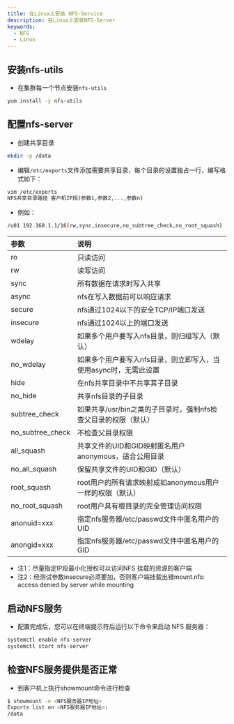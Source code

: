 ```yaml
---
title: 在Linux上安装 NFS-Service
description: 在Linux上安装NFS-Server
keywords:
  - NFS
  - Linux
---
```


## 安装nfs-utils

- 在集群每一个节点安装`nfs-utils`

```bash
yum install -y nfs-utils
```

## 配置nfs-server

- 创建共享目录

```bash
mkdir -p /data
```

- 编辑`/etc/exports`文件添加需要共享目录，每个目录的设置独占一行，编写格式如下：

```bash
vim /etc/exports
NFS共享目录路径 客户机IP段(参数1,参数2,...,参数n)
```

- 例如：

```bash
/u01 192.168.1.1/16(rw,sync,insecure,no_subtree_check,no_root_squash)
```

  | 参数             | 说明                                                         |
  | :--------------- | :----------------------------------------------------------- |
  | ro               | 只读访问                                                     |
  | rw               | 读写访问                                                     |
  | sync             | 所有数据在请求时写入共享                                     |
  | async            | nfs在写入数据前可以响应请求                                  |
  | secure           | nfs通过1024以下的安全TCP/IP端口发送                          |
  | insecure         | nfs通过1024以上的端口发送                                    |
  | wdelay           | 如果多个用户要写入nfs目录，则归组写入（默认）                |
  | no_wdelay        | 如果多个用户要写入nfs目录，则立即写入，当使用async时，无需此设置 |
  | hide             | 在nfs共享目录中不共享其子目录                                |
  | no_hide          | 共享nfs目录的子目录                                          |
  | subtree_check    | 如果共享/usr/bin之类的子目录时，强制nfs检查父目录的权限（默认） |
  | no_subtree_check | 不检查父目录权限                                             |
  | all_squash       | 共享文件的UID和GID映射匿名用户anonymous，适合公用目录        |
  | no_all_squash    | 保留共享文件的UID和GID（默认）                               |
  | root_squash      | root用户的所有请求映射成如anonymous用户一样的权限（默认）    |
  | no_root_squash   | root用户具有根目录的完全管理访问权限                         |
  | anonuid=xxx      | 指定nfs服务器/etc/passwd文件中匿名用户的UID                  |
  | anongid=xxx      | 指定nfs服务器/etc/passwd文件中匿名用户的GID                  |

  - 注1：尽量指定IP段最小化授权可以访问NFS 挂载的资源的客户端
  - 注2：经测试参数insecure必须要加，否则客户端挂载出错mount.nfs: access denied by server while mounting

## 启动NFS服务

- 配置完成后，您可以在终端提示符后运行以下命令来启动 NFS 服务器：

```bash
systemctl enable nfs-server
systemctl start nfs-server
```

## 检查NFS服务提供是否正常

- 到客户机上执行showmount命令进行检查

```bash
$ showmount -e <NFS服务器IP地址>
Exports list on <NFS服务器IP地址>:
/data
```


